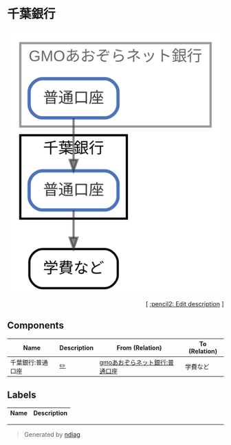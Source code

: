 # 千葉銀行

![view](node-千葉銀行.svg)



<p align="right">
  [ <a href="../ndiag.descriptions/_node-千葉銀行.md">:pencil2: Edit description</a> ]
</p>

## Components

| Name | Description | From (Relation) | To (Relation) |
| --- | --- | --- | --- |
| 千葉銀行:普通口座 |  <a href="../ndiag.descriptions/_component-千葉銀行_普通口座.md">:pencil2:</a> | [gmoあおぞらネット銀行:普通口座](node-gmoあおぞらネット銀行.md) | 学費など |

## Labels

| Name | Description |
| --- | --- |

---

> Generated by [ndiag](https://github.com/k1LoW/ndiag)
